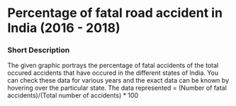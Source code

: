 # Percentage of fatal road accident in India (2016 - 2018)

<div class="flourish-embed flourish-map" data-src="visualisation/7756874"><script src="https://public.flourish.studio/resources/embed.js"></script></div>

### Short Description
The given graphic portrays the percentage of fatal accidents of the total occured accidents that have occured in the different states of India.
You can check these data for various years and the exact data can be known by hovering over the particular state.
The data represented = (Number of fatal accidents)/(Total number of accidents) * 100
